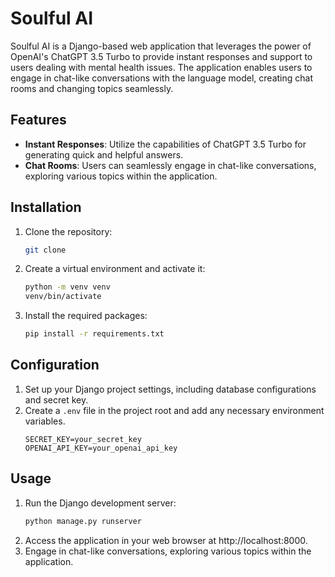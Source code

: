 # Soulful AI

Soulful AI is a Django-based web application that leverages the power of OpenAI's ChatGPT 3.5 Turbo to provide instant responses and support to users dealing with mental health issues. The application enables users to engage in chat-like conversations with the language model, creating chat rooms and changing topics seamlessly.

## Features

- **Instant Responses**: Utilize the capabilities of ChatGPT 3.5 Turbo for generating quick and helpful answers.
- **Chat Rooms**: Users can seamlessly engage in chat-like conversations, exploring various topics within the application.

## Installation

1. Clone the repository:
   ```bash
   git clone
   ```
2. Create a virtual environment and activate it:
   ```bash
   python -m venv venv
   venv/bin/activate
   ```
3. Install the required packages:
   ```bash
   pip install -r requirements.txt
   ```

## Configuration

1. Set up your Django project settings, including database configurations and secret key.
2. Create a `.env` file in the project root and add any necessary environment variables.
   ```env
   SECRET_KEY=your_secret_key
   OPENAI_API_KEY=your_openai_api_key
   ```

## Usage

1. Run the Django development server:
   ```bash
   python manage.py runserver
   ```
2. Access the application in your web browser at http://localhost:8000.
3. Engage in chat-like conversations, exploring various topics within the application.

